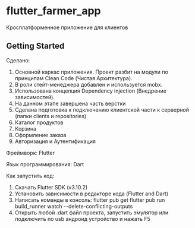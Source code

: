 # flutter_farmer_app

Кросплатформенное приложение для клиентов

## Getting Started

Сделано:

1. Основной каркас приложения. Проект разбит на модули по принципам Clean Code (Чистая Архитектура).
2. В роли стейт-менеджера добавлен и используется mobx.
3. Использована концепция Dependency injection (Внедрение зависимостей).
4. На данном этапе завершена часть верстки
5. Cделана подготовка к подключению клиентской части к серверной (папки clients и repositories)
6. Каталог продуктов
7. Корзина
8. Оформление заказа
9. Авторизация и Аутентификация

Фреймворк: Flutter

Язык программирования: Dart

Как запустить код: 

1. Скачать Flutter SDK (v3.10.2)
2. Установить зависимости в редакторе кода (Flutter and Dart)
3. Написать команды в консоль: 
flutter pub get
flutter pub run build_runner watch --delete-conflicting-outputs
4. Открыть любой .dart файл проекта, запустить эмулятор или подключить по usb андроид устройство и нажать F5
